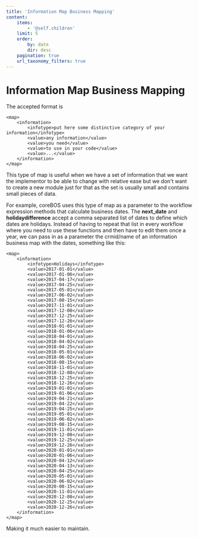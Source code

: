 ```yaml
---
title: 'Information Map Business Mapping'
content:
    items:
        - '@self.children'
    limit: 5
    order:
        by: date
        dir: desc
    pagination: true
    url_taxonomy_filters: true
---
```


Information Map Business Mapping
================================

The accepted format is

    <map>
        <information>
            <infotype>put here some distinctive category of your information</infotype>
            <value>any information</value>
            <value>you need</value>
            <value>to use in your code</value>
            <value>...</value>
        </information>
    </map>

This type of map is useful when we have a set of information that we
want the implementor to be able to change with relative ease but we
don't want to create a new module just for that as the set is usually
small and contains small pieces of data.

For example, coreBOS uses this type of map as a parameter to the
workflow expression methods that calculate business dates. The
**next\_date** and **holidaydifference** accept a comma separated list
of dates to define which dates are holidays. Instead of having to repeat
that list in every workflow where you need to use these functions and
then have to edit them once a year, we can pass in as a parameter the
crmid/name of an information business map with the dates, something like
this:

    <map>
        <information>
            <infotype>Holidays</infotype>
            <value>2017-01-01</value>
            <value>2017-01-06</value>
            <value>2017-04-17</value>
            <value>2017-04-25</value>
            <value>2017-05-01</value>
            <value>2017-06-02</value>
            <value>2017-08-15</value>
            <value>2017-11-01</value>
            <value>2017-12-08</value>
            <value>2017-12-25</value>
            <value>2017-12-26</value>
            <value>2018-01-01</value>
            <value>2018-01-06</value>
            <value>2018-04-01</value>
            <value>2018-04-02</value>
            <value>2018-04-25</value>
            <value>2018-05-01</value>
            <value>2018-06-02</value>
            <value>2018-08-15</value>
            <value>2018-11-01</value>
            <value>2018-12-08</value>
            <value>2018-12-25</value>
            <value>2018-12-26</value>
            <value>2019-01-01</value>
            <value>2019-01-06</value>
            <value>2019-04-21</value>
            <value>2019-04-22</value>
            <value>2019-04-25</value>
            <value>2019-05-01</value>
            <value>2019-06-02</value>
            <value>2019-08-15</value>
            <value>2019-11-01</value>
            <value>2019-12-08</value>
            <value>2019-12-25</value>
            <value>2019-12-26</value>
            <value>2020-01-01</value>
            <value>2020-01-06</value>
            <value>2020-04-12</value>
            <value>2020-04-13</value>
            <value>2020-04-25</value>
            <value>2020-05-01</value>
            <value>2020-06-02</value>
            <value>2020-08-15</value>
            <value>2020-11-01</value>
            <value>2020-12-08</value>
            <value>2020-12-25</value>
            <value>2020-12-26</value>
        </information>
    </map>

Making it much easier to maintain.
